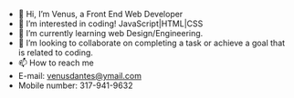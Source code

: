 - 👋 Hi, I’m Venus, a Front End Web Developer
- 👀 I’m interested in coding! JavaScript|HTML|CSS
- 🌱 I’m currently learning web Design/Engineering.
- 💞️ I’m looking to collaborate on completing a task or achieve a goal that is related to coding.
- 📫 How to reach me 
- E-mail: venusdantes@ymail.com
- Mobile number: 317-941-9632

<!---
venusdantes/venusdantes is a ✨ special ✨ repository because its `README.md` (this file) appears on your GitHub profile.
You can click the Preview link to take a look at your changes.
--->
